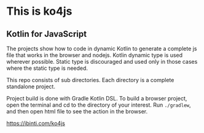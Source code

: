# This is ko4js

## Kotlin for JavaScript

The projects show how to code in dynamic Kotlin to generate a complete js file that works in the browser and nodejs. Kotlin dynamic type is used wherever possible. Static type is discouraged and used only in those cases where the static type is needed.

This repo consists of sub directories. Each directory is a complete standalone project.
 
Project build is done with Gradle Kotlin DSL. To build a browser project, open the terminal and cd to the directory of your interest. Run <code>./gradlew</code>, and then open html file to see the action in the browser.

<a href="https://ibinti.com/ko4js" target="_blank">https://ibinti.com/ko4js</a>